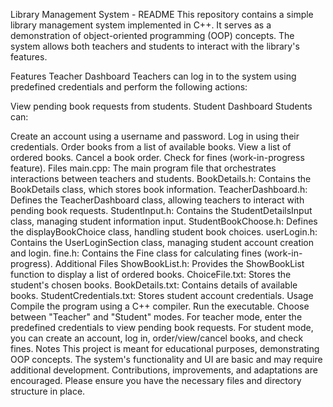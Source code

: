 Library Management System - README
This repository contains a simple library management system implemented in C++. It serves as a demonstration of object-oriented programming (OOP) concepts. The system allows both teachers and students to interact with the library's features.

Features
Teacher Dashboard
Teachers can log in to the system using predefined credentials and perform the following actions:

View pending book requests from students.
Student Dashboard
Students can:

Create an account using a username and password.
Log in using their credentials.
Order books from a list of available books.
View a list of ordered books.
Cancel a book order.
Check for fines (work-in-progress feature).
Files
main.cpp: The main program file that orchestrates interactions between teachers and students.
BookDetails.h: Contains the BookDetails class, which stores book information.
TeacherDashboard.h: Defines the TeacherDashboard class, allowing teachers to interact with pending book requests.
StudentInput.h: Contains the StudentDetailsInput class, managing student information input.
StudentBookChoose.h: Defines the displayBookChoice class, handling student book choices.
userLogin.h: Contains the UserLoginSection class, managing student account creation and login.
fine.h: Contains the Fine class for calculating fines (work-in-progress).
Additional Files
ShowBookList.h: Provides the ShowBookList function to display a list of ordered books.
ChoiceFile.txt: Stores the student's chosen books.
BookDetails.txt: Contains details of available books.
StudentCredentials.txt: Stores student account credentials.
Usage
Compile the program using a C++ compiler.
Run the executable.
Choose between "Teacher" and "Student" modes.
For teacher mode, enter the predefined credentials to view pending book requests.
For student mode, you can create an account, log in, order/view/cancel books, and check fines.
Notes
This project is meant for educational purposes, demonstrating OOP concepts.
The system's functionality and UI are basic and may require additional development.
Contributions, improvements, and adaptations are encouraged.
Please ensure you have the necessary files and directory structure in place.

